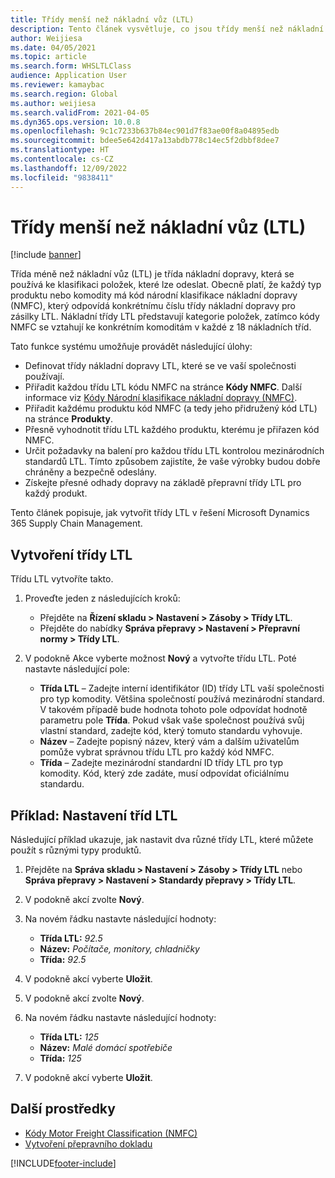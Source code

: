 ```yaml
---
title: Třídy menší než nákladní vůz (LTL)
description: Tento článek vysvětluje, co jsou třídy menší než nákladní vůz (LTL), a popisuje, jak je nastavit v Microsoft Dynamics 365 Supply Chain Management.
author: Weijiesa
ms.date: 04/05/2021
ms.topic: article
ms.search.form: WHSLTLClass
audience: Application User
ms.reviewer: kamaybac
ms.search.region: Global
ms.author: weijiesa
ms.search.validFrom: 2021-04-05
ms.dyn365.ops.version: 10.0.8
ms.openlocfilehash: 9c1c7233b637b84ec901d7f83ae00f8a04895edb
ms.sourcegitcommit: bdee5e642d417a13abdb778c14ec5f2dbbf8dee7
ms.translationtype: HT
ms.contentlocale: cs-CZ
ms.lasthandoff: 12/09/2022
ms.locfileid: "9838411"
---
```

# <a name="less-than-truckload-ltl-classes"></a>Třídy menší než nákladní vůz (LTL)

[!include [banner](../includes/banner.md)]

Třída méně než nákladní vůz (LTL) je třída nákladní dopravy, která se používá ke klasifikaci položek, které lze odeslat. Obecně platí, že každý typ produktu nebo komodity má kód národní klasifikace nákladní dopravy (NMFC), který odpovídá konkrétnímu číslu třídy nákladní dopravy pro zásilky LTL. Nákladní třídy LTL představují kategorie položek, zatímco kódy NMFC se vztahují ke konkrétním komoditám v každé z 18 nákladních tříd.

Tato funkce systému umožňuje provádět následující úlohy:

- Definovat třídy nákladní dopravy LTL, které se ve vaší společnosti používají.
- Přiřadit každou třídu LTL kódu NMFC na stránce **Kódy NMFC**. Další informace viz [Kódy Národní klasifikace nákladní dopravy (NMFC)](nmfc-codes.md).
- Přiřadit každému produktu kód NMFC (a tedy jeho přidružený kód LTL) na stránce **Produkty**.
- Přesně vyhodnotit třídu LTL každého produktu, kterému je přiřazen kód NMFC.
- Určit požadavky na balení pro každou třídu LTL kontrolou mezinárodních standardů LTL. Tímto způsobem zajistíte, že vaše výrobky budou dobře chráněny a bezpečně odeslány.
- Získejte přesné odhady dopravy na základě přepravní třídy LTL pro každý produkt.

Tento článek popisuje, jak vytvořit třídy LTL v řešení Microsoft Dynamics 365 Supply Chain Management.

## <a name="create-an-ltl-class"></a>Vytvoření třídy LTL

Třídu LTL vytvoříte takto.

1. Proveďte jeden z následujících kroků:

    - Přejděte na **Řízení skladu \> Nastavení \> Zásoby \> Třídy LTL**.
    - Přejděte do nabídky **Správa přepravy \> Nastavení \> Přepravní normy \> Třídy LTL**.

2. V podokně Akce vyberte možnost **Nový** a vytvořte třídu LTL. Poté nastavte následující pole:

    - **Třída LTL** – Zadejte interní identifikátor (ID) třídy LTL vaší společnosti pro typ komodity. Většina společností používá mezinárodní standard. V takovém případě bude hodnota tohoto pole odpovídat hodnotě parametru pole **Třída**. Pokud však vaše společnost používá svůj vlastní standard, zadejte kód, který tomuto standardu vyhovuje.
    - **Název** – Zadejte popisný název, který vám a dalším uživatelům pomůže vybrat správnou třídu LTL pro každý kód NMFC.
    - **Třída** – Zadejte mezinárodní standardní ID třídy LTL pro typ komodity. Kód, který zde zadáte, musí odpovídat oficiálnímu standardu.

## <a name="example-set-up-ltl-classes"></a>Příklad: Nastavení tříd LTL

Následující příklad ukazuje, jak nastavit dva různé třídy LTL, které můžete použít s různými typy produktů.

1. Přejděte na **Správa skladu \> Nastavení \> Zásoby \> Třídy LTL** nebo **Správa přepravy \> Nastavení \> Standardy přepravy \> Třídy LTL**.
1. V podokně akcí zvolte **Nový**.
1. Na novém řádku nastavte následující hodnoty:

    - **Třída LTL:** *92.5*
    - **Název:** *Počítače, monitory, chladničky*
    - **Třída:** *92.5*

1. V podokně akcí vyberte **Uložit**.
1. V podokně akcí zvolte **Nový**.
1. Na novém řádku nastavte následující hodnoty:

    - **Třída LTL:** *125*
    - **Název:** *Malé domácí spotřebiče*
    - **Třída:** *125*

1. V podokně akcí vyberte **Uložit**.

## <a name="additional-resources"></a>Další prostředky

- [Kódy Motor Freight Classification (NMFC)](nmfc-codes.md)
- [Vytvoření přepravního dokladu](create-bill-of-lading.md)

[!INCLUDE[footer-include](../../includes/footer-banner.md)]
